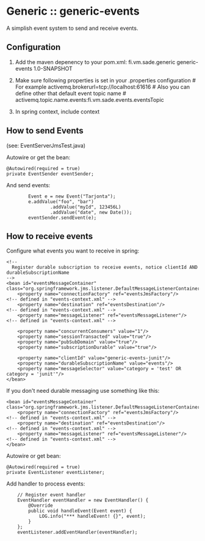 
# Generic :: generic-events

A simplish event system to send and receive events.


## Configuration

1. Add the maven depenency to your pom.xml:
        <dependency>
            <groupId>fi.vm.sade.generic</groupId>
            <artifactId>generic-events</artifactId>
            <version>1.0-SNAPSHOT</version>
        </dependency>

2. Make sure following properties is set in your .properties configuration
        # For example
        activemq.brokerurl=tcp://localhost:61616
        # Also you can define other that default event topic name
        # activemq.topic.name.events:fi.vm.sade.events.eventsTopic

3. In spring context, include context
    <!-- Get configuration for generic/generic-events system -->
    <import resource="classpath:META-INF/spring/events-context.xml" />


## How to send Events

(see: EventServerJmsTest.java)

Autowire or get the bean:

    @Autowired(required = true)
    private EventSender eventSender;

And send events:

            Event e = new Event("Tarjonta");
            e.addValue("foo", "bar")
                    .addValue("myId", 123456L)
                    .addValue("date", new Date());
            eventSender.sendEvent(e);


## How to receive events

Configure what events you want to receive in spring:

    <!--
      Register durable subscription to receive events, notice clientId AND durableSubscriptionName
    -->
    <bean id="eventsMessageContainer" class="org.springframework.jms.listener.DefaultMessageListenerContainer">
        <property name="connectionFactory" ref="eventsJmsFactory"/>     <!-- defined in "events-context.xml" -->
        <property name="destination" ref="eventsDestination"/>          <!-- defined in "events-context.xml" -->
        <property name="messageListener" ref="eventsMessageListener"/>  <!-- defined in "events-context.xml" -->

        <property name="concurrentConsumers" value="1"/>
        <property name="sessionTransacted" value="true"/>
        <property name="pubSubDomain" value="true"/>
        <property name="subscriptionDurable" value="true"/>

        <property name="clientId" value="generic-events-junit"/>
        <property name="durableSubscriptionName" value="events"/>
        <property name="messageSelector" value="category = 'test' OR category = 'junit'"/>
    </bean>


If you don't need durable messaging use something like this:

    <bean id="eventsMessageContainer" class="org.springframework.jms.listener.DefaultMessageListenerContainer">
        <property name="connectionFactory" ref="eventsJmsFactory"/>     <!-- defined in "events-context.xml" -->
        <property name="destination" ref="eventsDestination"/>          <!-- defined in "events-context.xml" -->
        <property name="messageListener" ref="eventsMessageListener"/>  <!-- defined in "events-context.xml" -->
    </bean>


Autowire or get bean:

    @Autowired(required = true)
    private EventListener eventListener;


Add handler to process events:

        // Register event handler
        EventHandler eventHandler = new EventHandler() {
            @Override
            public void handleEvent(Event event) {
                LOG.info("*** handleEvent! {}", event);
            }
        };
        eventListener.addEventHandler(eventHandler);
